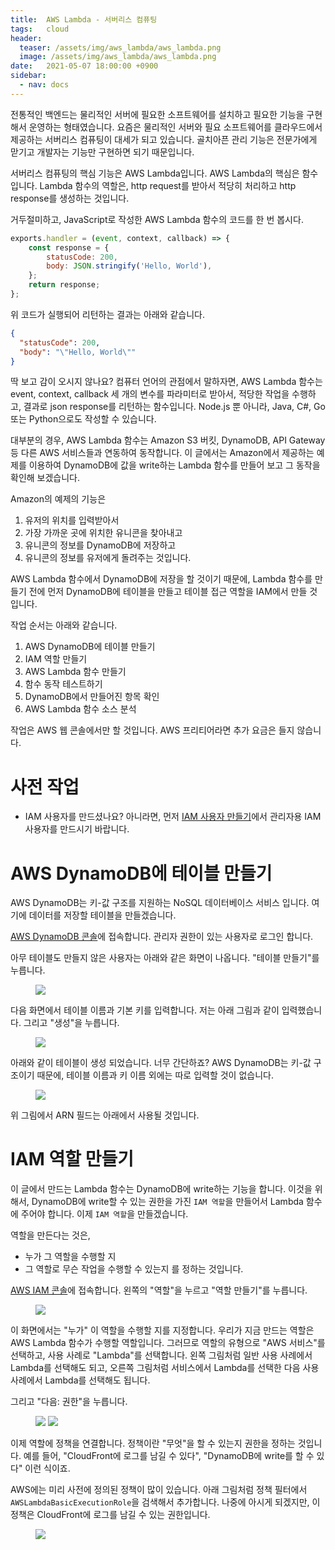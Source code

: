 ```yaml
---
title:  AWS Lambda - 서버리스 컴퓨팅
tags:   cloud
header:
  teaser: /assets/img/aws_lambda/aws_lambda.png
  image: /assets/img/aws_lambda/aws_lambda.png
date:   2021-05-07 18:00:00 +0900
sidebar:
  - nav: docs
---
```


전통적인 백엔드는 물리적인 서버에 필요한 소프트웨어를 설치하고 필요한 기능을 구현해서 운영하는 형태였습니다. 요즘은 물리적인 서버와 필요 소프트웨어를 클라우드에서 제공하는 서버리스 컴퓨팅이 대세가 되고 있습니다. 골치아픈 관리 기능은 전문가에게 맏기고 개발자는 기능만 구현하면 되기 때문입니다. 

서버리스 컴퓨팅의 핵심 기능은 AWS Lambda입니다. AWS Lambda의 핵심은 함수 입니다. Lambda 함수의 역할은, http request를 받아서 적당히 처리하고 http response를 생성하는 것입니다. 

거두절미하고, JavaScript로 작성한 AWS Lambda 함수의 코드를 한 번 봅시다.

```javascript
exports.handler = (event, context, callback) => {
    const response = {
        statusCode: 200,
        body: JSON.stringify('Hello, World'),
    };
    return response;
};
```

위 코드가 실행되어 리턴하는 결과는 아래와 같습니다. 
```json
{
  "statusCode": 200,
  "body": "\"Hello, World\""
}
```

딱 보고 감이 오시지 않나요? 컴퓨터 언어의 관점에서 말하자면, AWS Lambda 함수는 event, context, callback 세 개의 변수를 파라미터로 받아서, 적당한 작업을 수행하고, 결과로 json response를 리턴하는 함수입니다. Node.js 뿐 아니라, Java, C#, Go 또는 Python으로도 작성할 수 있습니다.

대부분의 경우, AWS Lambda 함수는 Amazon S3 버킷, DynamoDB, API Gateway 등 다른 AWS 서비스들과 연동하여 동작합니다. 이 글에서는 Amazon에서 제공하는 예제를 이용하여 DynamoDB에 값을 write하는 Lambda 함수를 만들어 보고 그 동작을 확인해 보겠습니다. 

Amazon의 예제의 기능은

1. 유저의 위치를 입력받아서
2. 가장 가까운 곳에 위치한 유니콘을 찾아내고
3. 유니콘의 정보를 DynamoDB에 저장하고
4. 유니콘의 정보를 유저에게 돌려주는 것입니다.

AWS Lambda 함수에서 DynamoDB에 저장을 할 것이기 때문에, Lambda 함수를 만들기 전에 먼저 DynamoDB에 테이블을 만들고 테이블 접근 역할을 IAM에서 만들 것입니다.

작업 순서는 아래와 같습니다.

1. AWS DynamoDB에 테이블 만들기
2. IAM 역할 만들기
3. AWS Lambda 함수 만들기
4. 함수 동작 테스트하기
5. DynamoDB에서 만들어진 항목 확인
6. AWS Lambda 함수 소스 분석

작업은 AWS 웹 콘솔에서만 할 것입니다. AWS 프리티어라면 추가 요금은 들지 않습니다.

# 사전 작업

* IAM 사용자를 만드셨나요? 아니라면, 먼저 [IAM 사용자 만들기](/aws-create-iam-user/)에서 관리자용 IAM 사용자를 만드시기 바랍니다.

# AWS DynamoDB에 테이블 만들기

AWS DynamoDB는 키-값 구조를 지원하는 NoSQL 데이터베이스 서비스 입니다. 여기에 데이터를 저장할 테이블을 만들겠습니다.

[AWS DynamoDB 콘솔](https://console.aws.amazon.com/dynamodb/)에 접속합니다. 관리자 권한이 있는 사용자로 로그인 합니다.

아무 테이블도 만들지 않은 사용자는 아래와 같은 화면이 나옵니다. "테이블 만들기"를 누릅니다.

<figure>
    <a href="/assets/img/aws_lambda/01_create_table.png" class="align-center"><img src="/assets/img/aws_lambda/01_create_table.png"></a>
</figure>

다음 화면에서 테이블 이름과 기본 키를 입력합니다. 저는 아래 그림과 같이 입력했습니다. 그리고 "생성"을 누릅니다.

<figure>
    <a href="/assets/img/aws_lambda/02_table.png" class="align-center"><img src="/assets/img/aws_lambda/02_table.png"></a>
</figure>

아래와 같이 테이블이 생성 되었습니다. 너무 간단하죠? AWS DynamoDB는 키-값 구조이기 때문에, 테이블 이름과 키 이름 외에는 따로 입력할 것이 없습니다.

<figure>
    <a href="/assets/img/aws_lambda/03_table_spec.png" class="align-center"><img src="/assets/img/aws_lambda/03_table_spec.png"></a>
</figure>

위 그림에서 ARN 필드는 아래에서 사용될 것입니다.

# IAM 역할 만들기

이 글에서 만드는 Lambda 함수는 DynamoDB에 write하는 기능을 합니다. 이것을 위해서, DynamoDB에 write할 수 있는 권한을 가진 `IAM 역할`을 만들어서 Lambda 함수에 주어야 합니다. 이제 `IAM 역할`을 만들겠습니다. 

역할을 만든다는 것은, 
* 누가 그 역할을 수행할 지
* 그 역할로 무슨 작업을 수행할 수 있는지
를 정하는 것입니다. 

[AWS IAM 콘솔](https://console.aws.amazon.com/iam/)에 접속합니다. 왼쪽의 "역할"을 누르고 "역할 만들기"를 누릅니다.

<figure>
    <a href="/assets/img/aws_lambda/10_create_role.png" class="align-center"><img src="/assets/img/aws_lambda/10_create_role.png"></a>
</figure>

이 화면에서는 "누가" 이 역할을 수행할 지를 지정합니다. 우리가 지금 만드는 역할은 AWS Lambda 함수가 수행할 역할입니다. 그러므로 역할의 유형으로 "AWS 서비스"를 선택하고, 사용 사례로 "Lambda"를 선택합니다. 왼쪽 그림처럼 일반 사용 사례에서 Lambda를 선택해도 되고, 오른쪽 그림처럼 서비스에서 Lambda를 선택한 다음 사용 사례에서 Lambda를 선택해도 됩니다. 

그리고 "다음: 권한"을 누릅니다.

<figure class="half">
    <a href="/assets/img/aws_lambda/11_role_lambda.png" class="align-center"><img src="/assets/img/aws_lambda/11_role_lambda.png"></a>
    <a href="/assets/img/aws_lambda/12_role_lambda2.png" class="align-center"><img src="/assets/img/aws_lambda/12_role_lambda2.png"></a>
</figure>

이제 역할에 정책을 연결합니다. 정책이란 "무엇"을 할 수 있는지 권한을 정하는 것입니다. 예를 들어, "CloudFront에 로그를 남길 수 있다", "DynamoDB에 write를 할 수 있다" 이런 식이죠.

AWS에는 미리 사전에 정의된 정책이 많이 있습니다. 아래 그림처럼 정책 필터에서 `AWSLambdaBasicExecutionRole`을 검색해서 추가합니다. 나중에 아시게 되겠지만, 이 정책은 CloudFront에 로그를 남길 수 있는 권한입니다. 

<figure>
    <a href="/assets/img/aws_lambda/13_policy.png" class="align-center"><img src="/assets/img/aws_lambda/13_policy.png"></a>
</figure>

